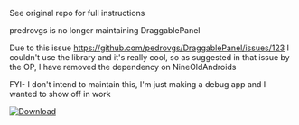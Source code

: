 See original repo for full instructions

predrovgs is no longer maintaining DraggablePanel

Due to this issue https://github.com/pedrovgs/DraggablePanel/issues/123 I couldn't use the library and it's really cool, so as suggested in that issue by the OP, I have removed the dependency on NineOldAndroids  



FYI-
I don't intend to maintain this, I'm just making a debug app and I wanted to show off in work

 [ ![Download](https://api.bintray.com/packages/systemecks/system-ecks/sk-DraggablePanel/images/download.svg) ](https://bintray.com/systemecks/system-ecks/sk-DraggablePanel/_latestVersion) 
 
 ```compile 
